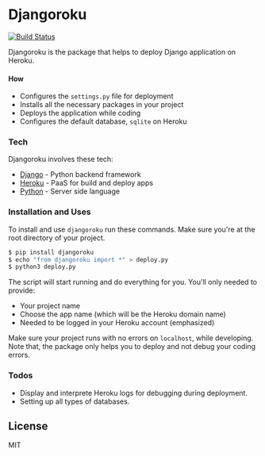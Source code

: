 # Djangoroku


[![Build Status](https://travis-ci.org/joemccann/dillinger.svg?branch=master)](https://github.com/ioi2908/djangoroku)

Djangoroku is the package that helps to deploy Django application on Heroku. 

#### How

  - Configures the `settings.py` file for deployment
  - Installs all the necessary packages in your project
  - Deploys the application while coding
  - Configures the default database, `sqlite` on Heroku 

### Tech

Djangoroku involves these tech:

* [Django](https://docs.djangoproject.com/en/3.1/) - Python backend framework
* [Heroku](https://dashboard.heroku.com/apps) - PaaS for build and deploy apps
* [Python](https://www.python.org/) - Server side language

### Installation and Uses

To install and use `djangoroku` run these commands. Make sure you're at the root directory of your project.
```sh
$ pip install djangoroku
$ echo "from djangoroku import *" > deploy.py
$ python3 deploy.py
```

The script will start running and do everything for you. You'll only needed to provide:
 - Your project name
 - Choose the app name (which will be the Heroku domain name)
 - Needed to be logged in your Heroku account (emphasized)

Make sure your project runs with no errors on `localhost`, while developing. Note that, the package only helps you to deploy and not debug your coding errors.


### Todos

 - Display and interprete Heroku logs for debugging during deployment.
 - Setting up all types of databases.
 

License
----

MIT




